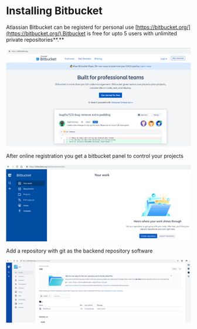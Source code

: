 # Installing Bitbucket

Atlassian Bitbucket can be registerd for personal use [https://bitbucket.org/](https://bitbucket.org/).Bitbucket is free for upto 5 users with unlimited private repositories**.**

![Atlassian Bitbucket](../.gitbook/assets/image%20%2818%29.png)

After online registration you get a bitbucket panel to control your projects

![](../.gitbook/assets/image%20%2813%29.png)

Add a repository with git as the backend repository software

![A blank repository should look like this](../.gitbook/assets/image%20%2816%29.png)

